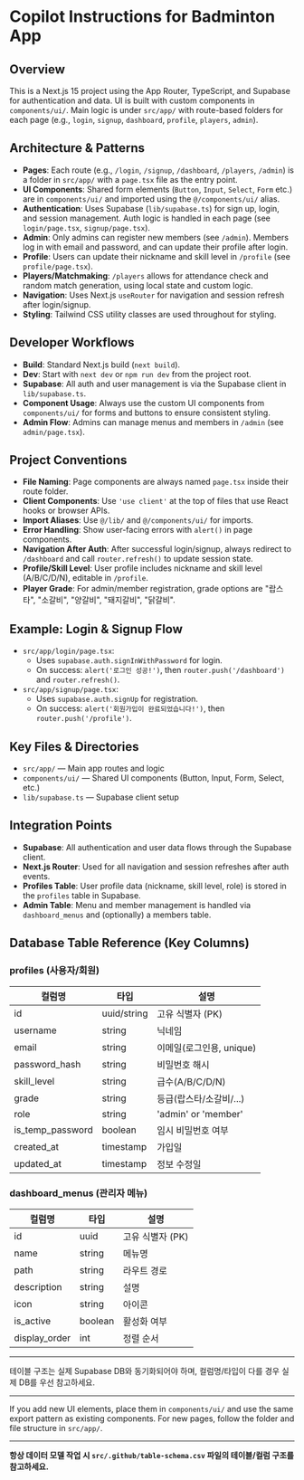 
# Copilot Instructions for Badminton App

## Overview
This is a Next.js 15 project using the App Router, TypeScript, and Supabase for authentication and data. UI is built with custom components in `components/ui/`. Main logic is under `src/app/` with route-based folders for each page (e.g., `login`, `signup`, `dashboard`, `profile`, `players`, `admin`).

## Architecture & Patterns
- **Pages**: Each route (e.g., `/login`, `/signup`, `/dashboard`, `/players`, `/admin`) is a folder in `src/app/` with a `page.tsx` file as the entry point.
- **UI Components**: Shared form elements (`Button`, `Input`, `Select`, `Form` etc.) are in `components/ui/` and imported using the `@/components/ui/` alias.
- **Authentication**: Uses Supabase (`lib/supabase.ts`) for sign up, login, and session management. Auth logic is handled in each page (see `login/page.tsx`, `signup/page.tsx`).
- **Admin**: Only admins can register new members (see `/admin`). Members log in with email and password, and can update their profile after login.
- **Profile**: Users can update their nickname and skill level in `/profile` (see `profile/page.tsx`).
- **Players/Matchmaking**: `/players` allows for attendance check and random match generation, using local state and custom logic.
- **Navigation**: Uses Next.js `useRouter` for navigation and session refresh after login/signup.
- **Styling**: Tailwind CSS utility classes are used throughout for styling.

## Developer Workflows
- **Build**: Standard Next.js build (`next build`).
- **Dev**: Start with `next dev` or `npm run dev` from the project root.
- **Supabase**: All auth and user management is via the Supabase client in `lib/supabase.ts`.
- **Component Usage**: Always use the custom UI components from `components/ui/` for forms and buttons to ensure consistent styling.
- **Admin Flow**: Admins can manage menus and members in `/admin` (see `admin/page.tsx`).

## Project Conventions
- **File Naming**: Page components are always named `page.tsx` inside their route folder.
- **Client Components**: Use `'use client'` at the top of files that use React hooks or browser APIs.
- **Import Aliases**: Use `@/lib/` and `@/components/ui/` for imports.
- **Error Handling**: Show user-facing errors with `alert()` in page components.
- **Navigation After Auth**: After successful login/signup, always redirect to `/dashboard` and call `router.refresh()` to update session state.
- **Profile/Skill Level**: User profile includes nickname and skill level (A/B/C/D/N), editable in `/profile`.
- **Player Grade**: For admin/member registration, grade options are "랍스타", "소갈비", "양갈비", "돼지갈비", "닭갈비".

## Example: Login & Signup Flow
- `src/app/login/page.tsx`:
  - Uses `supabase.auth.signInWithPassword` for login.
  - On success: `alert('로그인 성공!')`, then `router.push('/dashboard')` and `router.refresh()`.
- `src/app/signup/page.tsx`:
  - Uses `supabase.auth.signUp` for registration.
  - On success: `alert('회원가입이 완료되었습니다!')`, then `router.push('/profile')`.

## Key Files & Directories
- `src/app/` — Main app routes and logic
- `components/ui/` — Shared UI components (Button, Input, Form, Select, etc.)
- `lib/supabase.ts` — Supabase client setup

## Integration Points
- **Supabase**: All authentication and user data flows through the Supabase client.
- **Next.js Router**: Used for all navigation and session refreshes after auth events.
- **Profiles Table**: User profile data (nickname, skill level, role) is stored in the `profiles` table in Supabase.
- **Admin Table**: Menu and member management is handled via `dashboard_menus` and (optionally) a members table.


## Database Table Reference (Key Columns)

### profiles (사용자/회원)
| 컬럼명           | 타입         | 설명                        |
|------------------|-------------|-----------------------------|
| id               | uuid/string | 고유 식별자 (PK)            |
| username         | string      | 닉네임                      |
| email            | string      | 이메일(로그인용, unique)    |
| password_hash    | string      | 비밀번호 해시               |
| skill_level      | string      | 급수(A/B/C/D/N)             |
| grade            | string      | 등급(랍스타/소갈비/...)     |
| role             | string      | 'admin' or 'member'         |
| is_temp_password | boolean     | 임시 비밀번호 여부          |
| created_at       | timestamp   | 가입일                      |
| updated_at       | timestamp   | 정보 수정일                 |

### dashboard_menus (관리자 메뉴)
| 컬럼명         | 타입       | 설명                |
|----------------|-----------|---------------------|
| id             | uuid      | 고유 식별자 (PK)    |
| name           | string    | 메뉴명              |
| path           | string    | 라우트 경로         |
| description    | string    | 설명                |
| icon           | string    | 아이콘              |
| is_active      | boolean   | 활성화 여부         |
| display_order  | int       | 정렬 순서           |

---
테이블 구조는 실제 Supabase DB와 동기화되어야 하며, 컬럼명/타입이 다를 경우 실제 DB를 우선 참고하세요.

---

If you add new UI elements, place them in `components/ui/` and use the same export pattern as existing components. For new pages, follow the folder and file structure in `src/app/`.

---
**항상 데이터 모델 작업 시 `src/.github/table-schema.csv` 파일의 테이블/컬럼 구조를 참고하세요.**
